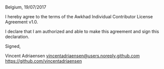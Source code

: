 Belgium, 19/07/2017

I hereby agree to the terms of the Awkhad Individual Contributor License
Agreement v1.0.

I declare that I am authorized and able to make this agreement and sign this
declaration.

Signed,

Vincent Adriaensen vincentadriaensen@users.noreply.github.com https://github.com/vincentadriaensen
